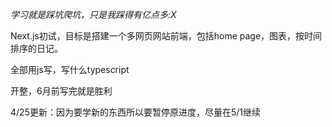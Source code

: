 <i>学习就是踩坑爬坑，只是我踩得有亿点多:X</i> 

Next.js初试，目标是搭建一个多网页网站前端，包括home page，图表，按时间排序的日记。

全部用js写，写什么typescript

开整，6月前写完就是胜利

4/25更新：因为要学新的东西所以要暂停原进度，尽量在5/1继续
